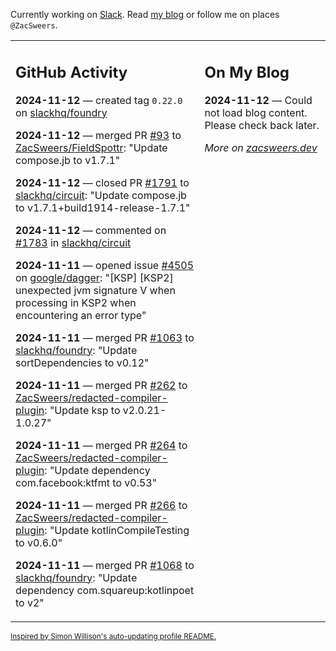 Currently working on [Slack](https://slack.com/). Read [my blog](https://zacsweers.dev/) or follow me on places `@ZacSweers`.

<table><tr><td valign="top" width="60%">

## GitHub Activity
<!-- githubActivity starts -->
**2024-11-12** — created tag `0.22.0` on [slackhq/foundry](https://github.com/slackhq/foundry)

**2024-11-12** — merged PR [#93](https://github.com/ZacSweers/FieldSpottr/pull/93) to [ZacSweers/FieldSpottr](https://github.com/ZacSweers/FieldSpottr): "Update compose.jb to v1.7.1"

**2024-11-12** — closed PR [#1791](https://github.com/slackhq/circuit/pull/1791) to [slackhq/circuit](https://github.com/slackhq/circuit): "Update compose.jb to v1.7.1+build1914-release-1.7.1"

**2024-11-12** — commented on [#1783](https://github.com/slackhq/circuit/issues/1783#issuecomment-2470929362) in [slackhq/circuit](https://github.com/slackhq/circuit)

**2024-11-11** — opened issue [#4505](https://github.com/google/dagger/issues/4505) on [google/dagger](https://github.com/google/dagger): "[KSP] [KSP2] unexpected jvm signature V when processing in KSP2 when encountering an error type"

**2024-11-11** — merged PR [#1063](https://github.com/slackhq/foundry/pull/1063) to [slackhq/foundry](https://github.com/slackhq/foundry): "Update sortDependencies to v0.12"

**2024-11-11** — merged PR [#262](https://github.com/ZacSweers/redacted-compiler-plugin/pull/262) to [ZacSweers/redacted-compiler-plugin](https://github.com/ZacSweers/redacted-compiler-plugin): "Update ksp to v2.0.21-1.0.27"

**2024-11-11** — merged PR [#264](https://github.com/ZacSweers/redacted-compiler-plugin/pull/264) to [ZacSweers/redacted-compiler-plugin](https://github.com/ZacSweers/redacted-compiler-plugin): "Update dependency com.facebook:ktfmt to v0.53"

**2024-11-11** — merged PR [#266](https://github.com/ZacSweers/redacted-compiler-plugin/pull/266) to [ZacSweers/redacted-compiler-plugin](https://github.com/ZacSweers/redacted-compiler-plugin): "Update kotlinCompileTesting to v0.6.0"

**2024-11-11** — merged PR [#1068](https://github.com/slackhq/foundry/pull/1068) to [slackhq/foundry](https://github.com/slackhq/foundry): "Update dependency com.squareup:kotlinpoet to v2"
<!-- githubActivity ends -->
</td><td valign="top" width="40%">

## On My Blog
<!-- blog starts -->
**2024-11-12** — Could not load blog content. Please check back later.
<!-- blog ends -->
_More on [zacsweers.dev](https://zacsweers.dev/)_
</td></tr></table>

<sub><a href="https://simonwillison.net/2020/Jul/10/self-updating-profile-readme/">Inspired by Simon Willison's auto-updating profile README.</a></sub>